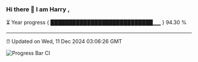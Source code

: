 ### Hi there 👋 I am Harry , 

⏳ Year progress { ████████████████████████████▁▁ } 94.30 %

---

⏰ Updated on Wed, 11 Dec 2024 03:06:26 GMT

![Progress Bar CI](https://github.com/duykhang68/duykhang68/workflows/Progress%20Bar%20CI/badge.svg)

